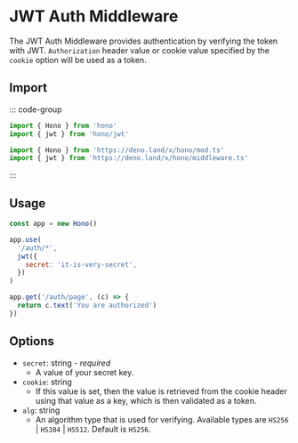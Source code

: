 # JWT Auth Middleware

The JWT Auth Middleware provides authentication by verifying the token with JWT.
`Authorization` header value or cookie value specified by the `cookie` option will be used as a token.

## Import

::: code-group

```ts [npm]
import { Hono } from 'hono'
import { jwt } from 'hono/jwt'
```

```ts [Deno]
import { Hono } from 'https://deno.land/x/hono/mod.ts'
import { jwt } from 'https://deno.land/x/hono/middleware.ts'
```

:::

## Usage

```js
const app = new Hono()

app.use(
  '/auth/*',
  jwt({
    secret: 'it-is-very-secret',
  })
)

app.get('/auth/page', (c) => {
  return c.text('You are authorized')
})
```

## Options

- `secret`: string - _required_
  - A value of your secret key.
- `cookie`: string
  - If this value is set, then the value is retrieved from the cookie header using that value as a key, which is then validated as a token.
- `alg`: string
  - An algorithm type that is used for verifying. Available types are `HS256` | `HS384` | `HS512`. Default is `HS256`.
